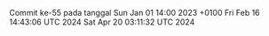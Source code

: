 Commit ke-55 pada tanggal Sun Jan 01 14:00 2023 +0100
Fri Feb 16 14:43:06 UTC 2024
Sat Apr 20 03:11:32 UTC 2024
